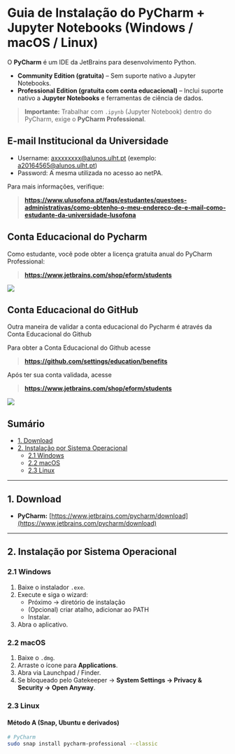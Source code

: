 # Guia de Instalação do PyCharm + Jupyter Notebooks (Windows / macOS / Linux)

O **PyCharm** é um IDE da JetBrains para desenvolvimento Python.
- **Community Edition (gratuita)** – Sem suporte nativo a Jupyter Notebooks.
- **Professional Edition (gratuita com conta educacional)** – Inclui suporte nativo a **Jupyter Notebooks** e ferramentas de ciência de dados.

> **Importante:** Trabalhar com `.ipynb` (Jupyter Notebook) dentro do PyCharm, exige o **PyCharm Professional**.

## E-mail Institucional da Universidade

- Username: axxxxxxxx@alunos.ulht.pt (exemplo: a20164565@alunos.ulht.pt)
- Password: A mesma utilizada no acesso ao netPA.

Para mais informações, verifique:
> **https://www.ulusofona.pt/faqs/estudantes/questoes-administrativas/como-obtenho-o-meu-endereco-de-e-mail-como-estudante-da-universidade-lusofona**

## Conta Educacional do Pycharm

Como estudante, você pode obter a licença gratuita anual do PyCharm Professional:
> **https://www.jetbrains.com/shop/eform/students**

![](https://github.com/tgvp/Data-Science/blob/main/img/jetbrains_email.png)

## Conta Educacional do GitHub

Outra maneira de validar a conta educacional do Pycharm é através da Conta Educacional do Github

Para obter a Conta Educacional do Github acesse
> **https://github.com/settings/education/benefits**

Após ter sua conta validada, acesse
> **https://www.jetbrains.com/shop/eform/students**

![](https://github.com/tgvp/Data-Science/blob/main/img/jetbrains_github_validation.png)

## Sumário
- [1. Download](#1-download)
- [2. Instalação por Sistema Operacional](#2-instalação-por-sistema-operacional)
  - [2.1 Windows](#21-windows)
  - [2.2 macOS](#22-macos)
  - [2.3 Linux](#23-linux)

---

## 1. Download

- **PyCharm:** [https://www.jetbrains.com/pycharm/download](https://www.jetbrains.com/pycharm/download)  
---

## 2. Instalação por Sistema Operacional

### 2.1 Windows
1. Baixe o instalador `.exe`.
2. Execute e siga o wizard:
   - Próximo → diretório de instalação
   - (Opcional) criar atalho, adicionar ao PATH
   - Instalar.
3. Abra o aplicativo.

### 2.2 macOS
1. Baixe o `.dmg`.
2. Arraste o ícone para **Applications**.
3. Abra via Launchpad / Finder.
4. Se bloqueado pelo Gatekeeper → **System Settings → Privacy & Security → Open Anyway**.

### 2.3 Linux
#### Método A (Snap, Ubuntu e derivados)
```bash
# PyCharm
sudo snap install pycharm-professional --classic
